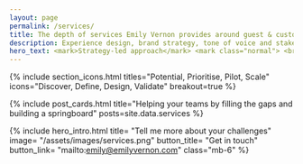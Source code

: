 ```yaml
---
layout: page
permalink: /services/
title: The depth of services Emily Vernon provides around guest & customer experience
description: Experience design, brand strategy, tone of voice and stakeholder management are used to complete projects of varying needs.
hero_text: <mark>Strategy-led approach</mark> <mark class="normal"> <br>& creative toolbox</mark><br><mark>for complex problems</mark>
---
```


{% include section_icons.html 
titles="Potential, Prioritise, Pilot, Scale" 
icons="Discover, Define, Design, Validate" 
breakout=true %}

{% include post_cards.html 
title="Helping your teams by filling the gaps and building a springboard"
posts=site.data.services 
%}


{% include hero_intro.html
title= "Tell me more about your challenges"
image= "/assets/images/services.png"
button_title= "Get in touch" 
button_link= "mailto:emily@emilyvernon.com"
class="mb-6"
%}
